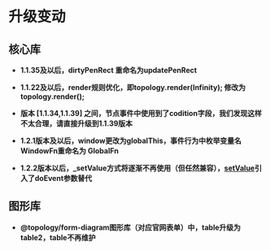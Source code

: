 # 升级变动

## 核心库

- **1.1.35及以后，dirtyPenRect 重命名为updatePenRect**
- **1.1.22及以后，render规则优化，即topology.render(Infinity); 修改为 topology.render();**
- **版本 \[1.1.34,1.1.39\] 之间，节点事件中使用到了codition字段，我们发现这样不太合理，请直接升级到1.1.39版本**


- **1.2.1版本及以后，window更改为globalThis，事件行为中枚举变量名WindowFn重命名为 GlobalFn**

- **1.2.2版本以后，_setValue方式将逐渐不再使用（但任然兼容），[setValue](./../api/core.md#setvalue)引入了doEvent参数替代**

## 图形库

- **@topology/form-diagram图形库（对应官网表单）中，table升级为table2，table不再维护**